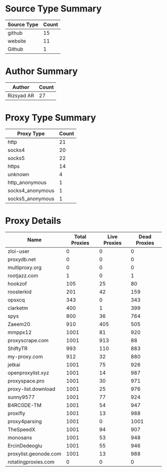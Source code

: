 # Source Type Summary

| Source Type | Count |
|-------------|-------|
| github | 15 |
| website | 11 |
| Github | 1 |


# Author Summary

| Author | Count |
|--------|-------|
| Rizsyad AR | 27 |


# Proxy Type Summary

| Proxy Type | Count |
|------------|-------|
| http | 21 |
| socks4 | 20 |
| socks5 | 22 |
| https | 14 |
| unknown | 4 |
| http_anonymous | 1 |
| socks4_anonymous | 1 |
| socks5_anonymous | 1 |


# Proxy Details

| Name | Total Proxies | Live Proxies | Dead Proxies |
|------|---------------|--------------|---------------|
| zloi-user | 0 | 0 | 0 |
| proxydb.net | 0 | 0 | 0 |
| multiproxy.org | 0 | 0 | 0 |
| rootjazz.com | 1 | 0 | 1 |
| hookzof | 105 | 25 | 80 |
| roosterkid | 201 | 42 | 159 |
| opsxcq | 343 | 0 | 343 |
| clarketm | 400 | 1 | 399 |
| spys | 800 | 36 | 764 |
| Zaeem20 | 910 | 405 | 505 |
| mmppx12 | 1001 | 81 | 920 |
| proxyscrape.com | 1001 | 913 | 88 |
| ShiftyTR | 993 | 110 | 883 |
| my-proxy.com | 912 | 32 | 880 |
| jetkai | 1001 | 75 | 926 |
| openproxylist.xyz | 1001 | 14 | 987 |
| proxyspace.pro | 1001 | 30 | 971 |
| proxy-list.download | 1001 | 25 | 976 |
| sunny9577 | 1001 | 77 | 924 |
| B4RC0DE-TM | 1001 | 54 | 947 |
| proxifly | 1001 | 13 | 988 |
| proxy4parsing | 1001 | 0 | 1001 |
| TheSpeedX | 1001 | 94 | 907 |
| monosans | 1001 | 53 | 948 |
| ErcinDedeoglu | 1001 | 55 | 946 |
| proxylist.geonode.com | 1001 | 13 | 988 |
| rotatingproxies.com | 0 | 0 | 0 |
